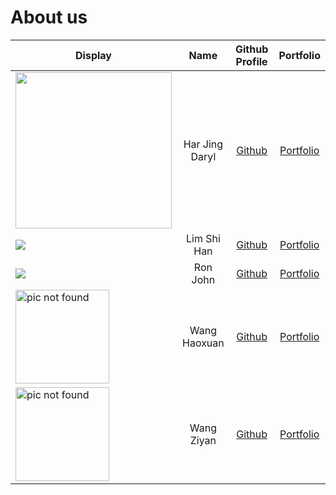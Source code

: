 # About us

| Display                                                                                                       |      Name      |            Github Profile             |           Portfolio           |
|---------------------------------------------------------------------------------------------------------------|:--------------:|:-------------------------------------:|:-----------------------------:|
| <img width="250" src="https://media.giphy.com/media/Ze1Gn2V62X0Q1IH1vS/giphy.gif">                            | Har Jing Daryl | [Github](https://github.com/darylhjd) | [Portfolio](team/darylhjd.md) |
| ![](https://via.placeholder.com/100.png?text=Photo)                                                           |  Lim Shi Han   |     [Github](https://github.com/Lim-Shi-Han)     | [Portfolio](team/lim-shi-han.md)  |
| ![](https://via.placeholder.com/100.png?text=Photo)                                                           |    Ron John    |     [Github](https://github.com/)     | [Portfolio](team/johndoe.md)  |
| <img src="https://data.whicdn.com/images/341961888/original.jpg" alt="pic not found" width="150"/>            |  Wang Haoxuan  |  [Github](https://github.com/BotBw)   | [Portfolio](team/botbw.md)  |
| <img src="https://hk.portal-pokemon.com/play/resources/pokedex/img/pm/e724713a13271ef531f5410da782e24f729cb6d6.png" alt="pic not found" width="150"/>  |   Wang Ziyan   | [Github](https://github.com/wang1351) | [Portfolio](team/johndoe.md)  |
